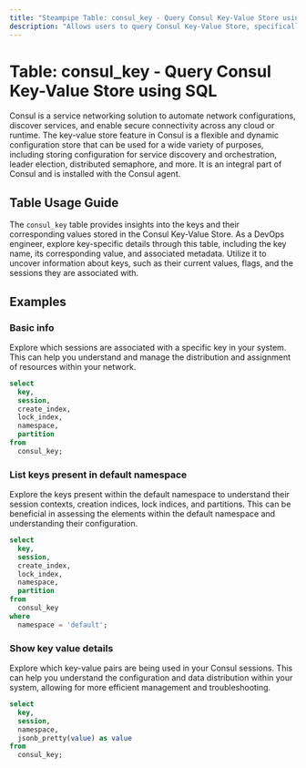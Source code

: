 ```yaml
---
title: "Steampipe Table: consul_key - Query Consul Key-Value Store using SQL"
description: "Allows users to query Consul Key-Value Store, specifically keys and their corresponding values, providing insights into the configuration and service discovery data."
---
```


# Table: consul_key - Query Consul Key-Value Store using SQL

Consul is a service networking solution to automate network configurations, discover services, and enable secure connectivity across any cloud or runtime. The key-value store feature in Consul is a flexible and dynamic configuration store that can be used for a wide variety of purposes, including storing configuration for service discovery and orchestration, leader election, distributed semaphore, and more. It is an integral part of Consul and is installed with the Consul agent.

## Table Usage Guide

The `consul_key` table provides insights into the keys and their corresponding values stored in the Consul Key-Value Store. As a DevOps engineer, explore key-specific details through this table, including the key name, its corresponding value, and associated metadata. Utilize it to uncover information about keys, such as their current values, flags, and the sessions they are associated with.

## Examples

### Basic info
Explore which sessions are associated with a specific key in your system. This can help you understand and manage the distribution and assignment of resources within your network.

```sql
select
  key,
  session,
  create_index,
  lock_index,
  namespace,
  partition
from
  consul_key;
```

### List keys present in default namespace
Explore the keys present within the default namespace to understand their session contexts, creation indices, lock indices, and partitions. This can be beneficial in assessing the elements within the default namespace and understanding their configuration.

```sql
select
  key,
  session,
  create_index,
  lock_index,
  namespace,
  partition
from
  consul_key
where
  namespace = 'default';
```

### Show key value details
Explore which key-value pairs are being used in your Consul sessions. This can help you understand the configuration and data distribution within your system, allowing for more efficient management and troubleshooting.

```sql
select
  key,
  session,
  namespace,
  jsonb_pretty(value) as value
from
  consul_key;
```